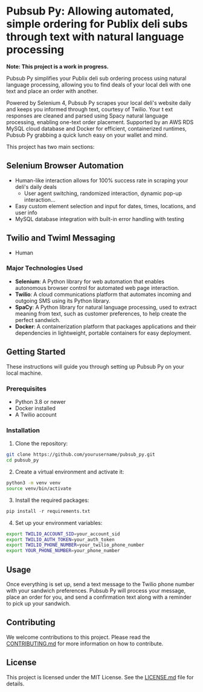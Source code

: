 # Pubsub Py: Allowing automated, simple ordering for Publix deli subs through text with natural language processing

**Note: This project is a work in progress.**

Pubsub Py simplifies your Publix deli sub ordering process using natural language processing, allowing you to find deals of your local deli with one text and place an order with another.

Powered by Selenium 4, Pubsub Py scrapes your local deli's website daily and keeps you informed through text, courtesy of Twilio. Your t ext responses are cleaned and parsed using Spacy natural language processing, enabling one-text order placement. Supported by an AWS RDS MySQL cloud database and Docker for efficient, containerized runtimes, Pubsub Py grabbing a quick lunch easy on your wallet and mind.

This project has two main sections:

## Selenium Browser Automation
- Human-like interaction allows for 100% success rate in scraping your deli's daily deals
  - User agent switching, randomized interaction, dynamic pop-up interaction...
- Easy custom element selection and input for dates, times, locations, and user info
- MySQL database integration with built-in error handling with testing

## Twilio and Twiml Messaging
- Human 

### Major Technologies Used

- **Selenium**: A Python library for web automation that enables autonomous browser control for automated web page interaction.
- **Twilio**: A cloud communications platform that automates incoming and outgoing SMS using its Python library.
- **SpaCy**: A Python library for natural language processing, used to extract meaning from text, such as customer preferences, to help create the perfect sandwich.
- **Docker**: A containerization platform that packages applications and their dependencies in lightweight, portable containers for easy deployment.

## Getting Started

These instructions will guide you through setting up Pubsub Py on your local machine.

### Prerequisites

- Python 3.8 or newer
- Docker installed
- A Twilio account

### Installation

1. Clone the repository:
```bash
git clone https://github.com/yourusername/pubsub_py.git
cd pubsub_py
```

2. Create a virtual environment and activate it:
```bash
python3 -m venv venv
source venv/bin/activate
```


3. Install the required packages:
```python
pip install -r requirements.txt
```

4. Set up your environment variables:
```bash
export TWILIO_ACCOUNT_SID=your_account_sid
export TWILIO_AUTH_TOKEN=your_auth_token
export TWILIO_PHONE_NUMBER=your_twilio_phone_number
export YOUR_PHONE_NUMBER=your_phone_number
```


## Usage

Once everything is set up, send a text message to the Twilio phone number with your sandwich preferences. Pubsub Py will process your message, place an order for you, and send a confirmation text along with a reminder to pick up your sandwich.

## Contributing

We welcome contributions to this project. Please read the [CONTRIBUTING.md](CONTRIBUTING.md) for more information on how to contribute.

## License

This project is licensed under the MIT License. See the [LICENSE.md](LICENSE.md) file for details.

